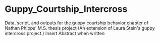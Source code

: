 # Guppy_Courtship_Intercross
Data, script, and outputs for the guppy courtship behavior chapter of Nathan Phipps' M.S. thesis project (An extension of Laura Stein's guppy intercross project.) 
Insert Abstract when written
